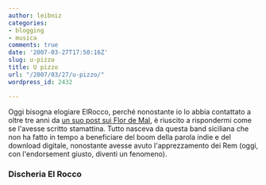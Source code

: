 ```yaml
---
author: leibniz
categories:
- blogging
- musica
comments: true
date: '2007-03-27T17:50:16Z'
slug: u-pizzo
title: U pizzo
url: "/2007/03/27/u-pizzo/"
wordpress_id: 2432

---
```

Oggi bisogna elogiare ElRocco, perché nonostante io lo abbia contattato a oltre tre anni da [un suo post sui Flor de Mal](https://elrocco.splinder.com/post/923878), è riuscito a rispondermi come se l'avesse scritto stamattina. Tutto nasceva da questa band siciliana che non ha fatto in tempo a beneficiare del boom della parola indie e del download digitale, nonostante avesse avuto l'apprezzamento dei Rem (oggi, con l'endorsement giusto, diventi un fenomeno).


### Discheria El Rocco
